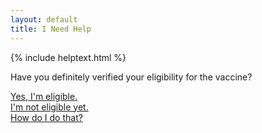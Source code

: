 ```yaml
---
layout: default
title: I Need Help
---
```


{% include helptext.html %}

<p class="h3 mb-4">Have you definitely verified your eligibility for the vaccine?</p>

<div class="row w-100 mb-5">
  <div class="col mx-auto"><a class="btn btn-success btn-lg btn-block py-md-3" href="/help-2">Yes, I'm eligible.</a></div>
  <div class="col mx-auto"><a class="btn btn-success btn-lg btn-block py-md-3" href="javascript:alert('We can only help those who are eligible right now.')">I'm not eligible yet.</a></div>
  <div class="col mx-auto"><a class="btn btn-info btn-lg btn-block py-md-3" href="https://am-i-eligible.covid19vaccine.health.ny.gov/">How do I do that?</a></div>
</div>
